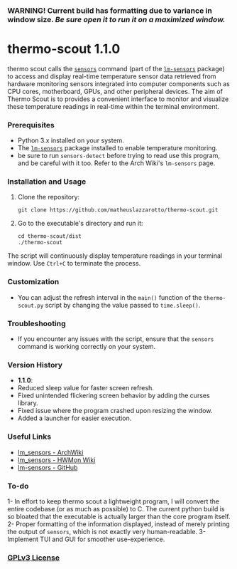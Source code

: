 ###   WARNING! Current build has formatting due to variance in window size. *Be sure open it to run it on a maximized window.*

# thermo-scout 1.1.0

thermo scout calls the [`sensors`](https://www.commandlinux.com/man-page/man1/sensors.1.html) command (part of the [`lm-sensors`](https://archlinux.org/packages/?name=lm_sensors) package) to access and display real-time temperature sensor data retrieved from hardware monitoring sensors integrated into computer components such as CPU cores, motherboard, GPUs, and other peripheral devices. The aim of Thermo Scout is to provides a convenient interface to monitor and visualize these temperature readings in real-time within the terminal environment.

### Prerequisites

- Python 3.x installed on your system.
- The [`lm-sensors`](https://archlinux.org/packages/?name=lm_sensors) package installed to enable temperature monitoring.
- be sure to run `sensors-detect` before trying to read use this program, and be careful with it too. Refer to the Arch Wiki's `lm-sensors` page.

### Installation and Usage

1. Clone the repository:
   ```
   git clone https://github.com/matheuslazzarotto/thermo-scout.git
   ```
1. Go to the executable's directory and run it:
   ```
   cd thermo-scout/dist
   ./thermo-scout
   ```
The script will continuously display temperature readings in your terminal window. Use `Ctrl+C` to terminate the process.

### Customization

- You can adjust the refresh interval in the `main()` function of the `thermo-scout.py` script by changing the value passed to `time.sleep()`.

### Troubleshooting

- If you encounter any issues with the script, ensure that the `sensors` command is working correctly on your system.

### Version History

- **1.1.0**:
- Reduced sleep value for faster screen refresh.
- Fixed unintended flickering screen behavior by adding the curses library.
- Fixed issue where the program crashed upon resizing the window.
- Added a launcher for easier execution.

### Useful Links

- [lm_sensors - ArchWiki](https://wiki.archlinux.org/title/lm_sensors)
- [lm_sensors - HWMon Wiki](https://hwmon.wiki.kernel.org/lm_sensors)
- [lm-sensors - GitHub](https://github.com/lm-sensors/lm-sensors)

### To-do

1- In effort to keep thermo scout a lightweight program, I will convert the entire codebase (or as much as possible) to C. The current python build is so bloated that the executable is actually larger than the core program itself.
2- Proper formatting of the information displayed, instead of merely printing the output of `sensors`, which is not exactly very human-readable.
3- Implement TUI and GUI for smoother use-experience.

### [GPLv3 License](https://www.gnu.org/licenses/gpl-3.0.en.html)
